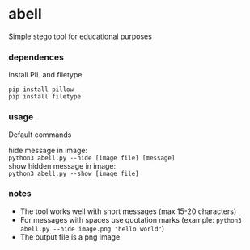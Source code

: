 # abell
Simple stego tool for educational purposes

### dependences
Install PIL and filetype

`pip install pillow`<br>
`pip install filetype`

### usage
Default commands

hide message in image:<br>
`python3 abell.py --hide [image file] [message]`<br>
show hidden message in image:<br>
`python3 abell.py --show [image file]`

### notes
- The tool works well with short messages (max 15-20 characters)<br>
- For messages with spaces use quotation marks (example: `python3 abell.py --hide image.png "hello world"`)<br>
- The output file is a png image<br>
